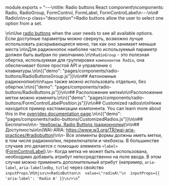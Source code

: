 module.exports = "---\ntitle: Radio buttons React component\ncomponents: Radio, RadioGroup, FormControl, FormLabel, FormControlLabel\n---\n\n# Radio\n\n<p class=\"description\">Radio buttons allow the user to select one option from a set.</p>\n\nUse [radio buttons](https://material.io/design/components/selection-controls.html#radio-buttons) when the user needs to see all available options. Если доступные параметры можно свернуть, возможно лучше использовать раскрывающееся меню, так как оно занимает меньше места.\n\nДля радиокнопок наиболее часто используемый параметр должен быть выбран по умолчанию.\n\n`RadioGroup` - это полезная обертка, используемая для группировки `компонентов Radio`, она обеспечивает более простой API и управление с клавиатуры.\n\n{{\"demo\": \"pages/components/radio-buttons/RadioButtonsGroup.js\"}}\n\n## Автономные радиокнопки\n\n`Радио` также можно использовать отдельно, без обертки.\n\n{{\"demo\": \"pages/components/radio-buttons/RadioButtons.js\"}}\n\n## Расположение метки\n\nРасположение метки можно изменить:\n\n{{\"demo\": \"pages/components/radio-buttons/FormControlLabelPosition.js\"}}\n\n## Customized radios\n\nНиже находится пример кастомизации компонента. You can learn more about this in the [overrides documentation page](/customization/components/).\n\n{{\"demo\": \"pages/components/radio-buttons/CustomizedRadios.js\"}}\n\n## Бесплатно\n\n- [Чекбоксы. Radio Buttons (радиокнопки)](https://www.nngroup.com/articles/checkboxes-vs-radio-buttons/)\n\n## Доступность\n\n(WAI-ARIA: https://www.w3.org/TR/wai-aria-practices/#radiobutton)\n\n- Все элементы формы должны иметь метки, в том числе радиокнопки, переключатели и чекбоксы. В большинстве случаев это делается с помощью элемента `<label>` ([FormControlLabel](/api/form-control-label/)).\n- Когда метка не может быть использована, необходимо добавить атрибут непосредственно на поле ввода. В этом случае можно применить дополнительный атрибут (например, `aria-label`, `aria-labelledby`, `title`) через свойство `inputProps`.\n\n```jsx\n<RadioButton\n  value=\"radioA\"\n  inputProps={{ 'aria-label': 'Radio A' }}\n/>\n```"